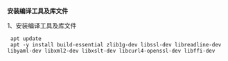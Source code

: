 **安装编译工具及库文件</br>**


1、安装编译工具及库文件 </br>

```
 apt update
 apt -y install build-essential zlib1g-dev libssl-dev libreadline-dev libyaml-dev libxml2-dev libxslt-dev libcurl4-openssl-dev libffi-dev
```
